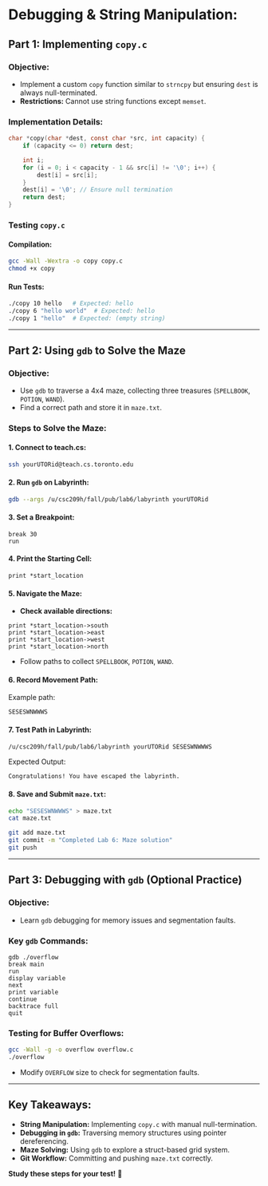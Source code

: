 # Debugging & String Manipulation: 

## **Part 1: Implementing `copy.c`**

### **Objective:**

- Implement a custom `copy` function similar to `strncpy` but ensuring `dest` is always null-terminated.
- **Restrictions:** Cannot use string functions except `memset`.

### **Implementation Details:**

```c
char *copy(char *dest, const char *src, int capacity) {
    if (capacity <= 0) return dest;

    int i;
    for (i = 0; i < capacity - 1 && src[i] != '\0'; i++) {
        dest[i] = src[i];
    }
    dest[i] = '\0'; // Ensure null termination
    return dest;
}
```

### **Testing `copy.c`**

#### **Compilation:**

```sh
gcc -Wall -Wextra -o copy copy.c
chmod +x copy
```

#### **Run Tests:**

```sh
./copy 10 hello   # Expected: hello
./copy 6 "hello world"  # Expected: hello
./copy 1 "hello"  # Expected: (empty string)
```

---

## **Part 2: Using `gdb` to Solve the Maze**

### **Objective:**

- Use `gdb` to traverse a 4x4 maze, collecting three treasures (`SPELLBOOK`, `POTION`, `WAND`).
- Find a correct path and store it in `maze.txt`.

### **Steps to Solve the Maze:**

#### **1. Connect to teach.cs:**

```sh
ssh yourUTORid@teach.cs.toronto.edu
```

#### **2. Run `gdb` on Labyrinth:**

```sh
gdb --args /u/csc209h/fall/pub/lab6/labyrinth yourUTORid
```

#### **3. Set a Breakpoint:**

```gdb
break 30
run
```

#### **4. Print the Starting Cell:**

```gdb
print *start_location
```

#### **5. Navigate the Maze:**

- **Check available directions:**

```gdb
print *start_location->south
print *start_location->east
print *start_location->west
print *start_location->north
```

- Follow paths to collect `SPELLBOOK`, `POTION`, `WAND`.

#### **6. Record Movement Path:**

Example path:

```
SESESWNWWWS
```

#### **7. Test Path in Labyrinth:**

```sh
/u/csc209h/fall/pub/lab6/labyrinth yourUTORid SESESWNWWWS
```

Expected Output:

```
Congratulations! You have escaped the labyrinth.
```

#### **8. Save and Submit `maze.txt`:**

```sh
echo "SESESWNWWWS" > maze.txt
cat maze.txt

git add maze.txt
git commit -m "Completed Lab 6: Maze solution"
git push
```

---

## **Part 3: Debugging with `gdb` (Optional Practice)**

### **Objective:**

- Learn `gdb` debugging for memory issues and segmentation faults.

### **Key `gdb` Commands:**

```gdb
gdb ./overflow
break main
run
display variable
next
print variable
continue
backtrace full
quit
```

### **Testing for Buffer Overflows:**

```sh
gcc -Wall -g -o overflow overflow.c
./overflow
```

- Modify `OVERFLOW` size to check for segmentation faults.

---

## **Key Takeaways:**

- **String Manipulation:** Implementing `copy.c` with manual null-termination.
- **Debugging in `gdb`:** Traversing memory structures using pointer dereferencing.
- **Maze Solving:** Using `gdb` to explore a struct-based grid system.
- **Git Workflow:** Committing and pushing `maze.txt` correctly.

**Study these steps for your test!** 🚀